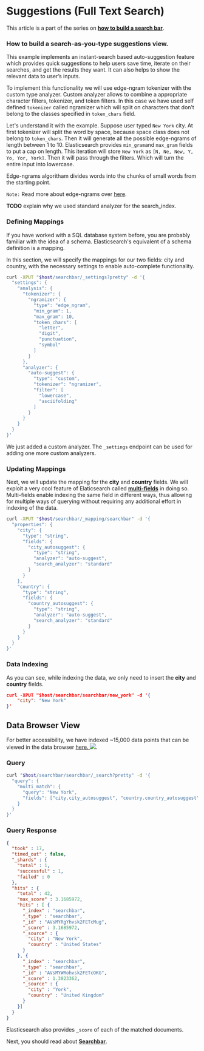 # Suggestions (Full Text Search)

This article is a part of the series on [**how to build a search bar**](https://github.com/appbaseio/esc/blob/master/searchbar/introduction.md).

### How to build a search-as-you-type suggestions view.

This example implements an instant-search based auto-suggestion feature which provides quick suggestions to help users save time, iterate on their searches, and get the results they want. It can also helps to show the relevant data to user’s inputs.

To implement this functionality we will use edge-ngram tokenizer with the custom type analyzer. Custom analyzer allows to combine a appropriate character filters, tokenizer, and token filters. In this case we have used self defined `tokenizer` called ngramizer which will split on characters that don’t belong to the classes specified in `token_chars` field.

Let's understand it with the example. Suppose user typed `New York` city. At first tokenizer will split the word by space, because space class does not belong to `token_chars`. Then it will generate all the possible edge-ngrams of length between 1 to 10. Elasticsearch provides `min_gram`and `max_gram` fields to put a cap on length. This iteration will store `New York` as `[N, Ne, New, Y, Yo, Yor, York]`. Then it will pass through the filters. Which will turn the entire input into lowercase.  

Edge-ngrams algoritham divides words into the chunks of small words from the starting point. 

`Note:` Read more about edge-ngrams over [here](https://www.elastic.co/guide/en/elasticsearch/reference/current/analysis-edgengram-tokenizer.html). 

**TODO** explain why we used standard analyzer for the search_index.

### Defining Mappings

If you have worked with a SQL database system before, you are probably familiar with the idea of a schema. Elasticsearch's equivalent of a schema definition is a mapping.

In this section, we will specify the mappings for our two fields: city and country, with the necessary settings to enable auto-complete functionality.


```bash
curl -XPUT "$host/searchbar/_settings?pretty" -d '{
  "settings": {
    "analysis": {
      "tokenizer": {
        "ngramizer": {
          "type": "edge_ngram",
          "min_gram": 1,
          "max_gram": 10,
          "token_chars": [
            "letter",
            "digit",
            "punctuation",
            "symbol"
          ]
        }
      },
      "analyzer": {
        "auto-suggest": {
          "type": "custom",
          "tokenizer": "ngramizer",
          "filter": [
            "lowercase",
            "asciifolding"
          ]
        }
      }
    }
  }
}'
```
We just added a custom analyzer. The `_settings` endpoint can be used for adding one more custom analyzers.

### Updating Mappings

Next, we will update the mapping for the **city** and **country** fields. We will exploit a very cool feature of Elaticsearch called [**multi-fields**](https://www.elastic.co/guide/en/elasticsearch/reference/current/multi-fields.html) in doing so. Multi-fields enable indexing the same field in different ways, thus allowing for multiple ways of querying without requiring any additional effort in indexing of the data.

```bash
curl -XPUT "$host/searchbar/_mapping/searchbar" -d '{
  "properties": {
    "city": {
      "type": "string",
      "fields": {
        "city_autosuggest": {
          "type": "string",
          "analyzer": "auto-suggest",
          "search_analyzer": "standard"
        }
      }
    },
    "country": {
      "type": "string",
      "fields": {
        "country_autosuggest": {
          "type": "string",
          "analyzer": "auto-suggest",
          "search_analyzer": "standard"
        }
      }
    }
  }
}'
```

### Data Indexing

As you can see, while indexing the data, we only need to insert the **city** and **country** fields.

```json
curl -XPUT "$host/searchbar/searchbar/new_york" -d '{
    "city": "New York"
}'
```

## Data Browser View

For better accessibility, we have indexed ~15,000 data points that can be viewed in the data browser [here. ![](https://i.imgur.com/rHOEixS.png)](https://opensource.appbase.io/dejavu/live/#?input_state=XQAAAALGAAAAAAAAAAA9iIqnY-B2BnTZGEQz6wkFsf75RGH_jHaI0iFldVUA8qAu_IuFdCiPbQoJXhucJFD7Tx0dCbrMnss3gpLkoGLSlzMWr0Rs78QzD1cInlCxvWqSgdLhvpBcAJW68g0Vhcn0xKzkLHaOzsy68EPdXOYucCl6c8hMMRGu3y4dlzbBXn60r5lbWVcwldsd4kUXc8NRk6kGMuYbn4Qx47XYODZCQPz6_vsDAwA).

### Query

```bash
curl "$host/searchbar/searchbar/_search?pretty" -d '{
  "query": {
    "multi_match": {
      "query": "New York",
      "fields": ["city.city_autosuggest", "country.country_autosuggest"]
    }
  }
}'
```

### Query Response

```json
{
  "took" : 17,
  "timed_out" : false,
  "_shards" : {
    "total" : 1,
    "successful" : 1,
    "failed" : 0
  },
  "hits" : {
    "total" : 42,
    "max_score" : 3.1685972,
    "hits" : [ {
      "_index" : "searchbar",
      "_type" : "searchbar",
      "_id" : "AVsMYRgYhvsk2FETcMug",
      "_score" : 3.1685972,
      "_source" : {
        "city" : "New York",
        "country" : "United States"
      }
    }, {
      "_index" : "searchbar",
      "_type" : "searchbar",
      "_id" : "AVsMYWRohvsk2FETcOKG",
      "_score" : 1.3023362,
      "_source" : {
        "city" : "York",
        "country" : "United Kingdom"
      }
    }]
  }
}
```
Elasticsearch also provides `_score` of each of the matched documents. 

Next, you should read about [**Searchbar**](https://github.com/appbaseio/esc/blob/master/searchbar/searchbar.md).
